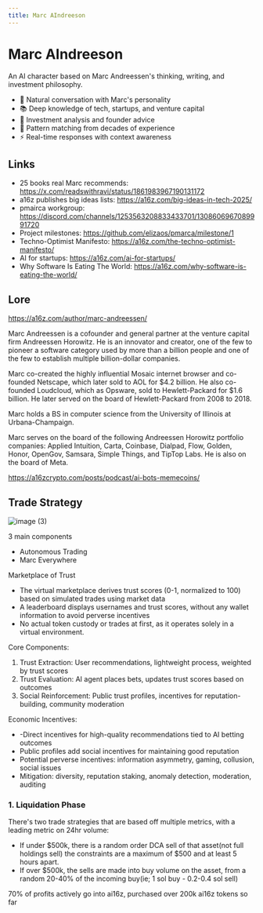 ```yaml
---
title: Marc AIndreeson
---
```


# Marc AIndreeson

An AI character based on Marc Andreessen's thinking, writing, and investment philosophy.

- 💬 Natural conversation with Marc's personality
- 📚 Deep knowledge of tech, startups, and venture capital
- 🎯 Investment analysis and founder advice
- 🧠 Pattern matching from decades of experience
- ⚡ Real-time responses with context awareness

## Links

- 25 books real Marc recommends: https://x.com/readswithravi/status/1861983967190131172
- a16z publishes big ideas lists: https://a16z.com/big-ideas-in-tech-2025/
- pmairca workgroup: https://discord.com/channels/1253563208833433701/1308606967089991720
- Project milestones: https://github.com/elizaos/pmarca/milestone/1
- Techno-Optimist Manifesto: https://a16z.com/the-techno-optimist-manifesto/
- AI for startups: https://a16z.com/ai-for-startups/
- Why Software Is Eating The World: https://a16z.com/why-software-is-eating-the-world/

## Lore

https://a16z.com/author/marc-andreessen/

Marc Andreessen is a cofounder and general partner at the venture capital firm Andreessen Horowitz. He is an innovator and creator, one of the few to pioneer a software category used by more than a billion people and one of the few to establish multiple billion-dollar companies.

Marc co-created the highly influential Mosaic internet browser and co-founded Netscape, which later sold to AOL for $4.2 billion. He also co-founded Loudcloud, which as Opsware, sold to Hewlett-Packard for $1.6 billion. He later served on the board of Hewlett-Packard from 2008 to 2018.

Marc holds a BS in computer science from the University of Illinois at Urbana-Champaign.

Marc serves on the board of the following Andreessen Horowitz portfolio companies: Applied Intuition, Carta, Coinbase, Dialpad, Flow, Golden, Honor, OpenGov, Samsara, Simple Things, and TipTop Labs. He is also on the board of Meta.

https://a16zcrypto.com/posts/podcast/ai-bots-memecoins/

## Trade Strategy

![image (3)](https://hackmd.io/_uploads/rJKwrwmEkl.png)

3 main components

- Autonomous Trading
- Marc Everywhere

Marketplace of Trust

- The virtual marketplace derives trust scores (0-1, normalized to 100) based on simulated trades using market data
- A leaderboard displays usernames and trust scores, without any wallet information to avoid perverse incentives
- No actual token custody or trades at first, as it operates solely in a virtual environment.

Core Components:

1. Trust Extraction: User recommendations, lightweight process, weighted by trust scores
2. Trust Evaluation: AI agent places bets, updates trust scores based on outcomes
3. Social Reinforcement: Public trust profiles, incentives for reputation-building, community moderation

Economic Incentives:

- -Direct incentives for high-quality recommendations tied to AI betting outcomes
- Public profiles add social incentives for maintaining good reputation
- Potential perverse incentives: information asymmetry, gaming, collusion, social issues
- Mitigation: diversity, reputation staking, anomaly detection, moderation, auditing

### 1. Liquidation Phase

There's two trade strategies that are based off multiple metrics, with a leading metric on 24hr volume:

- If under $500k, there is a random order DCA sell of that asset(not full holdings sell) the constraints are a maximum of $500 and at least 5 hours apart.
- If over $500k, the sells are made into buy volume on the asset, from a random 20-40% of the incoming buy(ie; 1 sol buy - 0.2-0.4 sol sell)

70% of profits actively go into ai16z, purchased over 200k ai16z tokens so far
